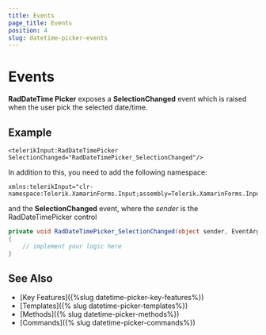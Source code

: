 ```yaml
---
title: Events
page_title: Events
position: 4
slug: datetime-picker-events
---
```


# Events

**RadDateTime Picker** exposes a **SelectionChanged** event which is raised when the user pick the selected date/time.

## Example

```XAML
<telerikInput:RadDateTimePicker SelectionChanged="RadDateTimePicker_SelectionChanged"/>
```

In addition to this, you need to add the following namespace:

```XAML
xmlns:telerikInput="clr-namespace:Telerik.XamarinForms.Input;assembly=Telerik.XamarinForms.Input"
```

and the **SelectionChanged** event, where the *sender* is the RadDateTimePicker control

```C#
private void RadDateTimePicker_SelectionChanged(object sender, EventArgs e)
{
	// implement your logic here
}
```

## See Also

- [Key Features]({%slug datetime-picker-key-features%})
- [Templates]({% slug datetime-picker-templates%})
- [Methods]({% slug datetime-picker-methods%})
- [Commands]({% slug datetime-picker-commands%})